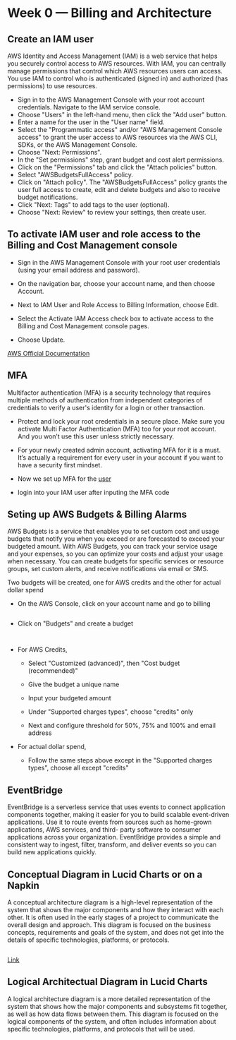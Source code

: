 # Week 0 — Billing and Architecture

## Create an IAM user

AWS Identity and Access Management (IAM) is a web service that helps you securely control access to AWS resources. With IAM, you can centrally manage permissions that control which AWS resources users can access. You use IAM to control who is authenticated (signed in) and authorized (has permissions) to use resources.

* Sign in to the AWS Management Console with your root account credentials. Navigate to the IAM service console.
* Choose "Users" in the left-hand menu, then click the "Add user" button.
* Enter a name for the user in the "User name" field.
* Select the "Programmatic access" and/or "AWS Management Console access" to grant the user access to AWS resources via the AWS CLI, SDKs, or the AWS Management Console.
* Choose "Next: Permissions".
* In the "Set permissions" step, grant budget and cost alert permissions.
* Click on the "Permissions" tab and click the "Attach policies" button.
* Select "AWSBudgetsFullAccess" policy.
* Click on "Attach policy". The "AWSBudgetsFullAccess" policy grants the user full access to create, edit and delete budgets and also to receive budget notifications.
* Click "Next: Tags" to add tags to the user (optional).
* Choose "Next: Review" to review your settings, then create user.

## To activate IAM user and role access to the Billing and Cost Management console


* Sign in the AWS Management Console with your root user credentials (using your email address and password).

* On the navigation bar, choose your account name, and then choose Account.

* Next to IAM User and Role Access to Billing Information, choose Edit.

* Select the Activate IAM Access check box to activate access to the Billing and Cost Management console pages.

* Choose Update.

[AWS Official Documentation](https://docs.aws.amazon.com/IAM/latest/UserGuide/tutorial_billing.html?icmpid=docs_iam_console#tutorial-billing-step1)

## MFA

Multifactor authentication (MFA) is a security technology that requires multiple methods of authentication from independent categories of credentials to verify a user's identity for a login or other transaction. 

* Protect and lock your root credentials in a secure place. Make sure you activate Multi Factor Authentication (MFA) too for your root account. And you won’t use this user unless strictly necessary.

* For your newly created admin account, activating MFA for it is a must. It’s actually a requirement for every user in your account if you want to have a security first mindset.

* Now we set up MFA for the [user](https://docs.aws.amazon.com/IAM/latest/UserGuide/id_credentials_mfa_enable_virtual.html)

* login into your IAM user after inputing the MFA code

## Seting up AWS Budgets & Billing Alarms

AWS Budgets is a service that enables you to set custom cost and usage budgets that notify you when you exceed or are forecasted to exceed your budgeted amount. With AWS Budgets, you can track your service usage and your expenses, so you can optimize your costs and adjust your usage when necessary. You can create budgets for specific services or resource groups, set custom alerts, and receive notifications via email or SMS.

Two budgets will be created, one for AWS credits and the other for actual dollar spend

* On the AWS Console, click on your account name and go to billing

![]()

* Click on "Budgets" and create a budget

![]()

![]()

* For AWS Credits,
  * Select "Customized (advanced)", then "Cost budget (recommended)"
  ![]()

  * Give the budget a unique name
  ![]()

  * Input your budgeted amount
  ![]()

  * Under "Supported charges types", choose "credits" only
  ![]()
  ![]()

  * Next and configure threshold for 50%, 75% and 100% and email address
  ![]()
  ![]()
  ![]()

* For actual dollar spend, 
  * Follow the same steps above except in the "Supported charges types", choose all except "credits"
  ![]()

## EventBridge

EventBridge is a serverless service that uses events to connect application components together, making it easier for you to build scalable event-driven applications. Use it to route events from sources such as home-grown applications, AWS services, and third- party software to consumer applications across your organization. EventBridge provides a simple and consistent way to ingest, filter, transform, and deliver events so you can build new applications quickly.

## Conceptual Diagram in Lucid Charts or on a Napkin

A conceptual architecture diagram is a high-level representation of the system that shows the major components and how they interact with each other. It is often used in the early stages of a project to communicate the overall design and approach. This diagram is focused on the business concepts, requirements and goals of the system, and does not get into the details of specific technologies, platforms, or protocols.

![]()

[Link](https://lucid.app/lucidchart/ba03d85a-41c1-45f1-9e3b-da36b4acb287/edit?viewport_loc=124%2C-146%2C1461%2C756%2C0_0&invitationId=inv_922c0a19-dccc-46e0-aad6-fb33b7a35c71)


## Logical Architectual Diagram in Lucid Charts

A logical architecture diagram is a more detailed representation of the system that shows how the major components and subsystems fit together, as well as how data flows between them. This diagram is focused on the logical components of the system, and often includes information about specific technologies, platforms, and protocols that will be used.

